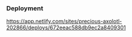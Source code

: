 
### Deployment

https://app.netlify.com/sites/precious-axolotl-202866/deploys/672eeac588db9ec2a8409301

